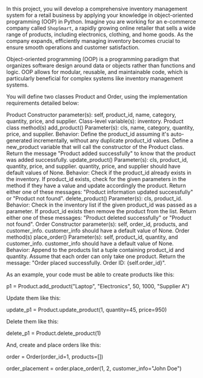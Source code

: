 In this project, you will develop a comprehensive inventory management system for a retail business by applying your knowledge in object-oriented programming (OOP) in Python. Imagine you are working for an e-commerce company called `ShopSmart`, a rapidly growing online retailer that sells a wide range of products, including electronics, clothing, and home goods. As the company expands, efficiently managing inventory becomes crucial to ensure smooth operations and customer satisfaction.

Object-oriented programming (OOP) is a programming paradigm that organizes software design around data or objects rather than functions and logic. OOP allows for modular, reusable, and maintainable code, which is particularly beneficial for complex systems like inventory management systems.

You will define two classes Product and Order, using the implementation requirements detailed below:

Product
Constructor parameter(s): self, product_id, name, category, quantity, price, and supplier.
Class-level variable(s): inventory.
Product class method(s)
add_product()
Parameter(s): cls, name, category, quantity, price, and supplier.
Behavior:
Define the product_id assuming it's auto-generated incrementally, without any duplicate product_id values.
Define a new_product variable that will call the constructor of the Product class.
Return the message "Product added successfully" to know that the product was added successfully.
update_product()
Parameter(s): cls, product_id, quantity, price, and supplier.
quantity, price, and supplier should have default values of None.
Behavior:
Check if the product_id already exists in the inventory.
If product_id exists, check for the given parameters in the method if they have a value and update accordingly the product.
Return either one of these messages: "Product information updated successfully" or "Product not found".
delete_product()
Parameter(s): cls, product_id.
Behavior:
Check in the inventory list if the given product_id was passed as a parameter.
If product_id exists then remove the product from the list.
Return either one of these messages: "Product deleted successfully" or "Product not found".
Order
Constructor parameter(s): self, order_id, products, and customer_info.
customer_info should have a default value of None.
Order method(s)
place_order()
Parameter(s): self, product_id, quantity, and customer_info.
customer_info should have a default value of None.
Behavior:
Append to the products list a tuple containing product_id and quantity.
Assume that each order can only take one product.
Return the message: "Order placed successfully. Order ID: {self.order_id}".

As an example, your code must be able to create products like this:

p1 = Product.add_product("Laptop", "Electronics", 50, 1000, "Supplier A")

Update them like this:

update_p1 = Product.update_product(1, quantity=45, price=950)

Delete them like this:

delete_p1 = Product.delete_product(1)

And, create and place orders like this:

order = Order(order_id=1, products=[])

order_placement = order.place_order(1, 2, customer_info="John Doe")
